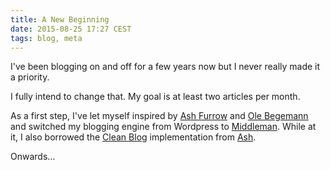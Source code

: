 ```yaml
---
title: A New Beginning
date: 2015-08-25 17:27 CEST
tags: blog, meta
---
```


I've been blogging on and off for a few years now but I never really made it a priority. 

I fully intend to change that. My goal is at least two articles per month.

As a first step, I've let myself inspired by [Ash Furrow](https://www.youtube.com/watch?v=SjjvnrqDjpM) and [Ole Begemann](http://oleb.net/blog/2015/06/redesign/) and switched my blogging engine from Wordpress to [Middleman](https://middlemanapp.com). While at it, I also borrowed the [Clean Blog]() implementation from [Ash](https://github.com/ashfurrow/blog). 

Onwards…

